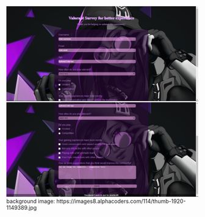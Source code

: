 <img src="img/img-1.png">
<img src="img/img-2.png">
background image: https://images8.alphacoders.com/114/thumb-1920-1149389.jpg
